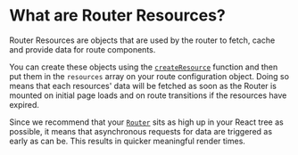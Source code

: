 # What are Router Resources?

Router Resources are objects that are used by the router to fetch, cache and provide data for route components.

You can create these objects using the [`createResource`](/resources/creation.md) function and then put them in the `resources` array on your route configuration object. Doing so means that each resources' data will be fetched as soon as the Router is mounted on initial page loads and on route transitions if the resources have expired.

Since we recommend that your [`Router`](/api/components#router) sits as high up in your React tree as possible, it means that asynchronous requests for data are triggered as early as can be. This results in quicker meaningful render times.
